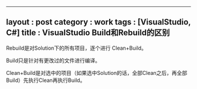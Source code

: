 
---
layout : post
category : work
tags : [VisualStudio, C#]
title : VisualStudio Build和Rebuild的区别
---

Rebuild是对Solution下的所有项目，逐个进行 Clean+Build。

Build只是针对有更改过的文件进行编译。

Clean+Build是对选中的项目（如果选中Solution的话，全部Clean之后，再全部Build）先执行Clean再执行Build。
